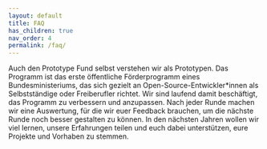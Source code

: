```yaml
---
layout: default
title: FAQ
has_children: true
nav_order: 4
permalink: /faq/
---
```


Auch den Prototype Fund selbst verstehen wir als Prototypen. Das Programm ist das erste öffentliche Förderprogramm eines Bundesministeriums, das sich gezielt an Open-Source-Entwickler\*innen als Selbstständige oder Freiberufler richtet. Wir sind laufend damit beschäftigt, das Programm zu verbessern und anzupassen. Nach jeder Runde machen wir eine Auswertung, für die wir euer Feedback brauchen, um die nächste Runde noch besser gestalten zu können. In den nächsten Jahren wollen wir viel lernen, unsere Erfahrungen teilen und euch dabei unterstützen, eure Projekte und Vorhaben zu stemmen.
